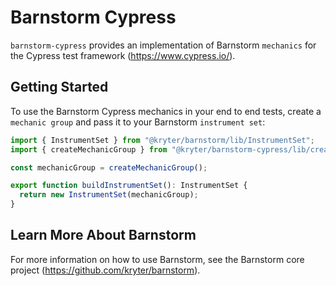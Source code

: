 # Barnstorm Cypress

`barnstorm-cypress` provides an implementation of Barnstorm `mechanics` for the Cypress test framework (<https://www.cypress.io/>).

## Getting Started

To use the Barnstorm Cypress mechanics in your end to end tests, create a `mechanic group` and pass it to your Barnstorm `instrument set`:

```typescript
import { InstrumentSet } from "@kryter/barnstorm/lib/InstrumentSet";
import { createMechanicGroup } from "@kryter/barnstorm-cypress/lib/createMechanicGroup";

const mechanicGroup = createMechanicGroup();

export function buildInstrumentSet(): InstrumentSet {
  return new InstrumentSet(mechanicGroup);
}
```

## Learn More About Barnstorm

For more information on how to use Barnstorm, see the Barnstorm core project (<https://github.com/kryter/barnstorm>).
